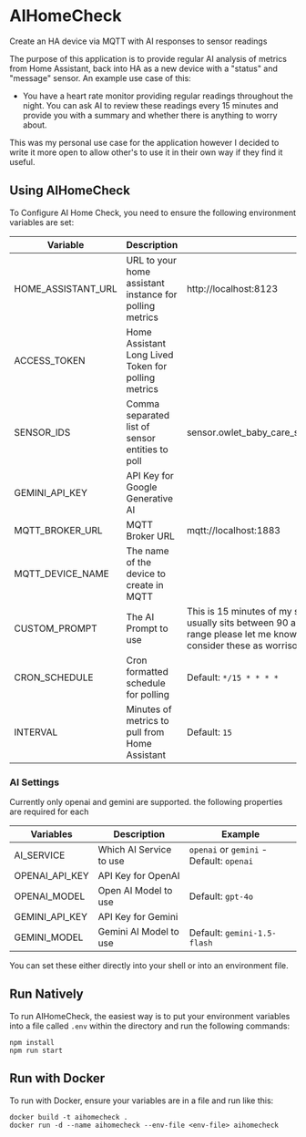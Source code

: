 # AIHomeCheck
Create an HA device via MQTT with AI responses to sensor readings

The purpose of this application is to provide regular AI analysis of metrics from Home Assistant, back into HA as a new device with a "status" and "message" sensor. An example use case of this:

- You have a heart rate monitor providing regular readings throughout the night. You can ask AI to review these readings every 15 minutes and provide you with a summary and whether there is anything to worry about.

This was my personal use case for the application however I decided to write it more open to allow other's to use it in their own way if they find it useful.

## Using AIHomeCheck

To Configure AI Home Check, you need to ensure the following environment variables are set:

|Variable|Description|Example|
|--|--|--|
HOME_ASSISTANT_URL|URL to your home assistant instance for polling metrics|http://localhost:8123|
ACCESS_TOKEN|Home Assistant Long Lived Token for polling metrics||
SENSOR_IDS|Comma separated list of sensor entities to poll|sensor.owlet_baby_care_sock_heart_rate,sensor.owlet_baby_care_sock_sleep_state|
GEMINI_API_KEY|API Key for Google Generative AI||
MQTT_BROKER_URL|MQTT Broker URL|mqtt://localhost:1883|
MQTT_DEVICE_NAME|The name of the device to create in MQTT||
CUSTOM_PROMPT|The AI Prompt to use|This is 15 minutes of my son's heart rate monitor, While sleeping his heart rate usually sits between 90 and 121. If you see any consistent readings above this range please let me know. Included is also his sleep state readings so please only consider these as worrisome if he is asleep|
|CRON_SCHEDULE|Cron formatted schedule for polling|Default: `*/15 * * * *`|
|INTERVAL|Minutes of metrics to pull from Home Assistant|Default: `15`|

### AI Settings

Currently only openai and gemini are supported. the following properties are required for each

|Variables|Description|Example|
|--|--|--|
|AI_SERVICE|Which AI Service to use|`openai` or `gemini` - Default: `openai`|
|OPENAI_API_KEY|API Key for OpenAI||
|OPENAI_MODEL|Open AI Model to use|Default: `gpt-4o`|
|GEMINI_API_KEY|API Key for Gemini||
|GEMINI_MODEL|Gemini AI Model to use|Default: `gemini-1.5-flash`|

You can set these either directly into your shell or into an environment file.

## Run Natively

To run AIHomeCheck, the easiest way is to put your environment variables into a file called `.env` within the directory and run the following commands:

```
npm install
npm run start
```

## Run with Docker

To run with Docker, ensure your variables are in a file and run like this:

```
docker build -t aihomecheck .
docker run -d --name aihomecheck --env-file <env-file> aihomecheck
```